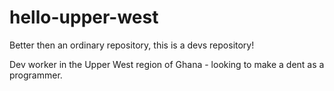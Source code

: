 # hello-upper-west
Better then an ordinary repository, this is a devs repository!

Dev worker in the Upper West region of Ghana - looking to make a dent as a programmer.
